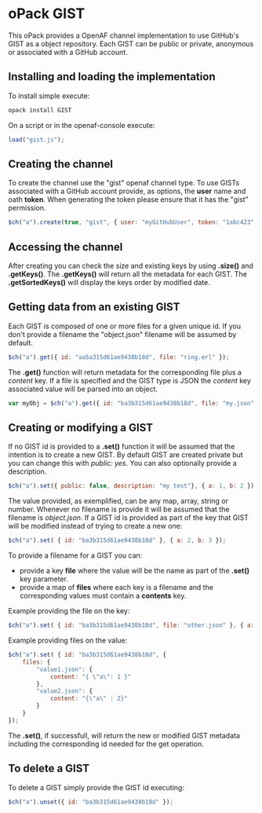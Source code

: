# oPack GIST

This oPack provides a OpenAF channel implementation to use GitHub's GIST as a object repository. Each GIST can be public or private, anonymous or associated with a GitHub account.

## Installing and loading the implementation

To install simple execute:

````bash
opack install GIST
````

On a script or in the openaf-console execute:

````javascript
load("gist.js");
````

## Creating the channel

To create the channel use the "gist" openaf channel type. To use GISTs associated with a GitHub account provide, as options, the **user** name and oath **token**. When generating the token please ensure that it has the "gist" permission.

````javascript
$ch("a").create(true, "gist", { user: "myGitHubUser", token: "1abc423" });
````

## Accessing the channel

After creating you can check the size and existing keys by using **.size()** and **.getKeys()**. The **.getKeys()** will return all the metadata for each GIST. The **.getSortedKeys()** will display the keys order by modified date.

## Getting data from an existing GIST

Each GIST is composed of one or more files for a given unique id. If you don't provide a filename the "object.json" filename will be assumed by default.

````javascript
$ch("a").get({ id: "aa5a315d61ae9438b18d", file: "ring.erl" });
````

The **.get()** function will return metadata for the corresponding file plus a *content* key. If a file is specified and the GIST type is JSON the *content* key associated value will be parsed into an object.

````javascript
var myObj = $ch("a").get({ id: "ba3b315d61ae9438b18d", file: "my.json" }).content;
````

## Creating or modifying a GIST

If no GIST id is provided to a **.set()** function it will be assumed that the intention is to create a new GIST. By default GIST are created private but you can change this with _public: yes_. You can also optionally provide a description.

````javascript
$ch("a").set({ public: false, description: "my test"}, { a: 1, b: 2 });
````

The value provided, as exemplified, can be any map, array, string or number. Whenever no filename is provide it will be assumed that the filename is _object.json_. If a GIST id is provided as part of the key that GIST will be modified instead of trying to create a new one:

````javascript
$ch("a").set( { id: "ba3b315d61ae9438b18d" }, { a: 2, b: 3 });
````
To provide a filename for a GIST you can:

  * provide a key **file** where the value will be the name as part of the **.set()** key parameter.
  * provide a map of **files** where each key is a filename and the corresponding values must contain a **contents** key.

Example providing the file on the key:

````javascript
$ch("a").set( { id: "ba3b315d61ae9438b18d", file: "other.json" }, { a: 3, b: 3 });
````

Example providing files on the value:

````javascript
$ch("a").set( { id: "ba3b315d61ae9438b18d", { 
    files: { 
        "value1.json": {
            content: "{ \"a\": 1 }"
        }, 
        "value2.json": { 
            content: "{\"a\" : 2}" 
        } 
    } 
});
````

The **.set()**, if successfull, will return the new or modified GIST metadata including the corresponding id needed for the get operation.

## To delete a GIST

To delete a GIST simply provide the GIST id executing:

````javascript
$ch("a").unset({ id: "ba3b315d61ae9438b18d" });
````